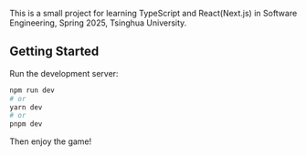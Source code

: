 This is a small project for learning TypeScript and React(Next.js) in Software Engineering, Spring 2025, Tsinghua University. 

## Getting Started

Run the development server:

```bash
npm run dev
# or
yarn dev
# or
pnpm dev
```

Then enjoy the game! 
